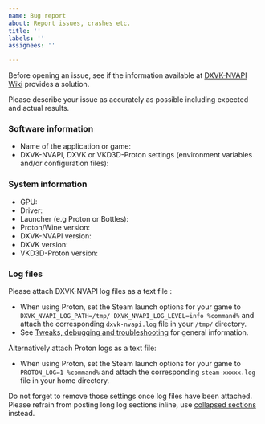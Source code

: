 ```yaml
---
name: Bug report
about: Report issues, crashes etc.
title: ''
labels: ''
assignees: ''

---
```


Before opening an issue, see if the information available at [DXVK-NVAPI Wiki](https://github.com/jp7677/dxvk-nvapi/wiki) provides a solution.

Please describe your issue as accurately as possible including expected and actual results.   

### Software information
- Name of the application or game:
- DXVK-NVAPI, DXVK or VKD3D-Proton settings (environment variables and/or configuration files):

### System information
- GPU:
- Driver:
- Launcher (e.g Proton or Bottles):
- Proton/Wine version:
- DXVK-NVAPI version:
- DXVK version:
- VKD3D-Proton version:

### Log files

Please attach DXVK-NVAPI log files as a text file :
- When using Proton, set the Steam launch options for your game to `DXVK_NVAPI_LOG_PATH=/tmp/ DXVK_NVAPI_LOG_LEVEL=info %command%` and attach the corresponding `dxvk-nvapi.log` file in your `/tmp/` directory.
- See [Tweaks, debugging and troubleshooting](https://github.com/jp7677/dxvk-nvapi/blob/master/README.md#tweaks-debugging-and-troubleshooting) for general information.

Alternatively attach Proton logs as a text file:
- When using Proton, set the Steam launch options for your game to `PROTON_LOG=1 %command%` and attach the corresponding `steam-xxxxx.log` file in your home directory.

Do not forget to remove those settings once log files have been attached. Please refrain from posting long log sections inline, use [collapsed sections](https://docs.github.com/en/get-started/writing-on-github/working-with-advanced-formatting/organizing-information-with-collapsed-sections) instead.
